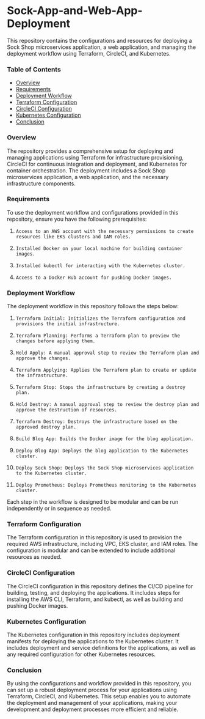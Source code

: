 # Sock-App-and-Web-App-Deployment

This repository contains the configurations and resources for deploying a Sock Shop microservices application, a web application, and managing the deployment workflow using Terraform, CircleCI, and Kubernetes.
### Table of Contents

- [Overview](#overview)
- [Requirements](#requirements)
- [Deployment Workflow](#deployment-workflow)
- [Terraform Configuration](#terraform-configuration)
- [CircleCI Configuration](#circleci-configuration)
- [Kubernetes Configuration](#kubernetes-configuration)
- [Conclusion](#conclusion)

### Overview
The repository provides a comprehensive setup for deploying and managing applications using Terraform for infrastructure provisioning, CircleCI for continuous integration and deployment, and Kubernetes for container orchestration. The deployment includes a Sock Shop microservices application, a web application, and the necessary infrastructure components.

### Requirements
To use the deployment workflow and configurations provided in this repository, ensure you have the following prerequisites:

1.     Access to an AWS account with the necessary permissions to create resources like EKS clusters and IAM roles.
2.     Installed Docker on your local machine for building container images.
3.     Installed kubectl for interacting with the Kubernetes cluster.
4.     Access to a Docker Hub account for pushing Docker images.

### Deployment Workflow
The deployment workflow in this repository follows the steps below:

1.     Terraform Initial: Initializes the Terraform configuration and provisions the initial infrastructure.
2.     Terraform Planning: Performs a Terraform plan to preview the changes before applying them.
3.     Hold Apply: A manual approval step to review the Terraform plan and approve the changes.
4.     Terraform Applying: Applies the Terraform plan to create or update the infrastructure.
5.     Terraform Stop: Stops the infrastructure by creating a destroy plan.
6.     Hold Destroy: A manual approval step to review the destroy plan and approve the destruction of resources.
7.     Terraform Destroy: Destroys the infrastructure based on the approved destroy plan.
8.     Build Blog App: Builds the Docker image for the blog application.
9.     Deploy Blog App: Deploys the blog application to the Kubernetes cluster.
10.     Deploy Sock Shop: Deploys the Sock Shop microservices application to the Kubernetes cluster.
11.     Deploy Prometheus: Deploys Prometheus monitoring to the Kubernetes cluster.

Each step in the workflow is designed to be modular and can be run independently or in sequence as needed.
### Terraform Configuration
The Terraform configuration in this repository is used to provision the required AWS infrastructure, including VPC, EKS cluster, and IAM roles. The configuration is modular and can be extended to include additional resources as needed.

### CircleCI Configuration
The CircleCI configuration in this repository defines the CI/CD pipeline for building, testing, and deploying the applications. It includes steps for installing the AWS CLI, Terraform, and kubectl, as well as building and pushing Docker images.

### Kubernetes Configuration
The Kubernetes configuration in this repository includes deployment manifests for deploying the applications to the Kubernetes cluster. It includes deployment and service definitions for the applications, as well as any required configuration for other Kubernetes resources.

### Conclusion
By using the configurations and workflow provided in this repository, you can set up a robust deployment process for your applications using Terraform, CircleCI, and Kubernetes. This setup enables you to automate the deployment and management of your applications, making your development and deployment processes more efficient and reliable.
